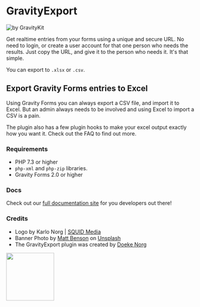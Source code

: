 # GravityExport
![by GravityKit](https://raw.githubusercontent.com/GravityKit/GravityExport-Lite/master/assets/banner-772x250.png)

Get realtime entries from your forms using a unique and secure URL. No need to login, or create a user account for
that one person who needs the results. Just copy the URL, and give it to the person who needs it. It's that simple.

You can export to `.xlsx` or `.csv`.

## Export Gravity Forms entries to Excel

Using Gravity Forms you can always export a CSV file, and import it to Excel. But an admin always needs to be involved
and using Excel to import a CSV is a pain.

The plugin also has a few plugin hooks to make your excel output exactly how you want it. Check out the FAQ to find
out more.

### Requirements

* PHP 7.3 or higher
* `php-xml` and `php-zip` libraries.
* Gravity Forms 2.0 or higher

### Docs

Check out our [full documentation site](https://gfexcel.com) for you developers out there!

### Credits

- Logo by Karlo Norg | [SQUID Media](https://www.squidmedia.nl)
- Banner Photo by [Matt Benson](https://unsplash.com/@mattgyver) on [Unsplash](https://unsplash.com/photos/rHbob_bEsSs)
- The GravityExport plugin was created by [Doeke Norg](https://doeken.org)

<img src="https://raw.githubusercontent.com/GravityKit/GravityExport-Lite/master/assets/icon-256x256.png" width="128">
